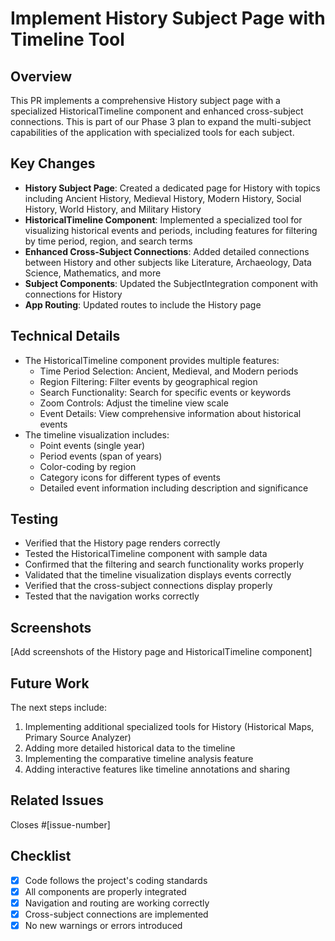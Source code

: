 # Implement History Subject Page with Timeline Tool

## Overview

This PR implements a comprehensive History subject page with a specialized HistoricalTimeline component and enhanced cross-subject connections. This is part of our Phase 3 plan to expand the multi-subject capabilities of the application with specialized tools for each subject.

## Key Changes

- **History Subject Page**: Created a dedicated page for History with topics including Ancient History, Medieval History, Modern History, Social History, World History, and Military History
- **HistoricalTimeline Component**: Implemented a specialized tool for visualizing historical events and periods, including features for filtering by time period, region, and search terms
- **Enhanced Cross-Subject Connections**: Added detailed connections between History and other subjects like Literature, Archaeology, Data Science, Mathematics, and more
- **Subject Components**: Updated the SubjectIntegration component with connections for History
- **App Routing**: Updated routes to include the History page

## Technical Details

- The HistoricalTimeline component provides multiple features:
  - Time Period Selection: Ancient, Medieval, and Modern periods
  - Region Filtering: Filter events by geographical region
  - Search Functionality: Search for specific events or keywords
  - Zoom Controls: Adjust the timeline view scale
  - Event Details: View comprehensive information about historical events
- The timeline visualization includes:
  - Point events (single year)
  - Period events (span of years)
  - Color-coding by region
  - Category icons for different types of events
  - Detailed event information including description and significance

## Testing

- Verified that the History page renders correctly
- Tested the HistoricalTimeline component with sample data
- Confirmed that the filtering and search functionality works properly
- Validated that the timeline visualization displays events correctly
- Verified that the cross-subject connections display properly
- Tested that the navigation works correctly

## Screenshots

[Add screenshots of the History page and HistoricalTimeline component]

## Future Work

The next steps include:
1. Implementing additional specialized tools for History (Historical Maps, Primary Source Analyzer)
2. Adding more detailed historical data to the timeline
3. Implementing the comparative timeline analysis feature
4. Adding interactive features like timeline annotations and sharing

## Related Issues

Closes #[issue-number]

## Checklist

- [x] Code follows the project's coding standards
- [x] All components are properly integrated
- [x] Navigation and routing are working correctly
- [x] Cross-subject connections are implemented
- [x] No new warnings or errors introduced
